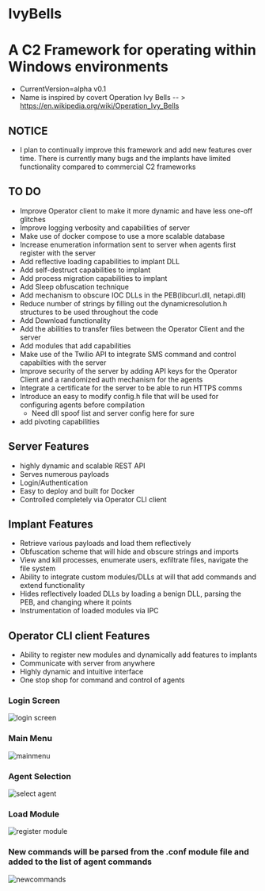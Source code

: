 # IvyBells
# A C2 Framework for operating within Windows environments
- CurrentVersion=alpha v0.1
- Name is inspired by covert Operation Ivy Bells -- > https://en.wikipedia.org/wiki/Operation_Ivy_Bells

## NOTICE
- I plan to continually improve this framework and add new features over time. There is currently many bugs and the implants have limited functionality compared to commercial C2 frameworks


## TO DO
- Improve Operator client to make it more dynamic and have less one-off glitches
- Improve logging verbosity and capabilities of server
- Make use of docker compose to use a more scalable database
- Increase enumeration information sent to server when agents first register with the server
- Add reflective loading capabilities to implant DLL
- Add self-destruct capabilities to implant 
- Add process migration capabilities to implant
- Add Sleep obfuscation technique
- Add mechanism to obscure IOC DLLs in the PEB(libcurl.dll, netapi.dll)
- Reduce number of strings by filling out the dynamicresolution.h structures to be used throughout the code
- Add Download functionality
- Add the abilities to transfer files between the Operator Client and the server
- Add modules that add capabilities
- Make use of the Twilio API to integrate SMS command and control capabilties with the server
- Improve security of the server by adding API keys for the Operator Client and a randomized auth mechanism for the agents
- Integrate a certificate for the server to be able to run HTTPS comms
- Introduce an easy to modify config.h file that will be used for configuring agents before compilation
  - Need dll spoof list and server config here for sure
- add pivoting capabilities

## Server Features
- highly dynamic and scalable REST API
- Serves numerous payloads
- Login/Authentication
- Easy to deploy and built for Docker
- Controlled completely via Operator CLI client

## Implant Features
- Retrieve various payloads and load them reflectively
- Obfuscation scheme that will hide and obscure strings and imports
- View and kill processes, enumerate users, exfiltrate files, navigate the file system
- Ability to integrate custom modules/DLLs at will that add commands and extend functionality
- Hides reflectively loaded DLLs by loading a benign DLL, parsing the PEB, and changing where it points
- Instrumentation of loaded modules via IPC

## Operator CLI client Features
- Ability to register new modules and dynamically add features to implants
- Communicate with server from anywhere
- Highly dynamic and intuitive interface
- One stop shop for command and control of agents


### Login Screen
![login screen](https://user-images.githubusercontent.com/82488869/190023024-b3905dce-51f5-40d3-85fb-addf4e26948d.PNG)


### Main Menu
![mainmenu](https://user-images.githubusercontent.com/82488869/190023025-329d76f7-789e-4096-816a-4ad59bb280f2.PNG)


### Agent Selection
![select agent](https://user-images.githubusercontent.com/82488869/190023030-322edd78-77f3-45df-aff0-de8b7d65acdb.PNG)


### Load Module
![register module](https://user-images.githubusercontent.com/82488869/190023029-8238eede-9241-494a-8e32-0985c6a658f9.PNG)


### New commands will be parsed from the .conf module file and added to the list of agent commands
![newcommands](https://user-images.githubusercontent.com/82488869/190023028-de39dda5-6de8-4cf9-92f7-f5535267634e.PNG)

